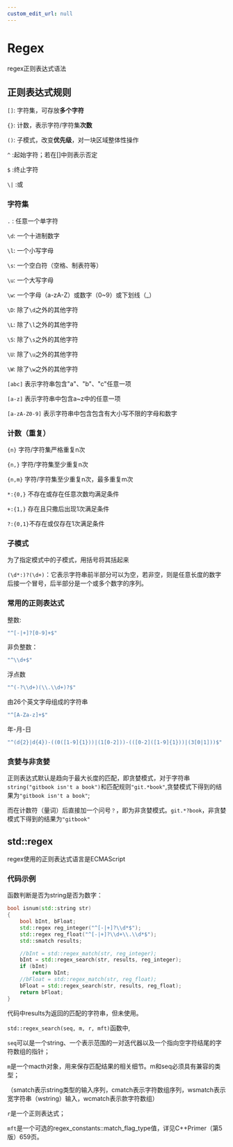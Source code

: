 ```yaml
---
custom_edit_url: null
---
```


# Regex

regex正则表达式语法

## 正则表达式规则

`[]`: 字符集，可存放**多个字符**

`{}`: 计数，表示字符/字符集**次数**

`()`: 子模式，改变**优先级**，对一块区域整体性操作

`^` :起始字符；若在[]中则表示否定

`$` :终止字符

`\|` :或

### 字符集

`.` : 任意一个单字符

`\d`: 一个十进制数字

`\l`: 一个小写字母

`\s`: 一个空白符（空格、制表符等）

`\u`: 一个大写字母

`\w`: 一个字母（a-zA-Z）或数字（0~9）或下划线（_）

`\D`: 除了`\d`之外的其他字符

`\L`: 除了`\l`之外的其他字符

`\S`: 除了`\s`之外的其他字符

`\U`: 除了`\u`之外的其他字符

`\W`: 除了`\w`之外的其他字符

`[abc]` 表示字符串包含"a"、"b"、"c"任意一项

`[a-z]` 表示字符串中包含a~z中的任意一项

`[a-zA-Z0-9]` 表示字符串中包含包含有大小写不限的字母和数字

### 计数（重复）

`{n}`  字符/字符集严格重复n次

`{n,}` 字符/字符集至少重复n次

`{n,m}` 字符/字符集至少重复n次，最多重复m次

`*:{0,}` 不存在或存在任意次数均满足条件

`+:{1,}` 存在且只撒后出现1次满足条件

`?:{0,1}`不存在或仅存在1次满足条件

### 子模式

  为了指定模式中的子模式，用括号将其括起来

`(\d*:)?(\d+)`：它表示字符串前半部分可以为空，若非空，则是任意长度的数字后接一个冒号，后半部分是一个或多个数字的序列。

### 常用的正则表达式

整数:

```cpp
"^[-|+]?[0-9]+$"
```

非负整数：

```cpp
"^\\d+$"
```

浮点数

```cpp
"^(-?\\d+)(\\.\\d+)?$"　
```

由26个英文字母组成的字符串

```cpp
"^[A-Za-z]+$"
```

年-月-日

```cpp
"^(d{2}|d{4})-((0([1-9]{1}))|(1[0-2]))-(([0-2]([1-9]{1}))|(3[0|1]))$"
```

### 贪婪与非贪婪

正则表达式默认是趋向于最大长度的匹配，即贪婪模式，对于字符串`string("gitbook isn't a book")`和匹配规则`"git.*book"`,贪婪模式下得到的结果为`"gitbook isn't a book"`;

而在计数符（量词）后直接加一个问号`？`，即为非贪婪模式。`git.*?book`，非贪婪模式下得到的结果为`"gitbook"`

## std::regex

regex使用的正则表达式语言是ECMAScript

### 代码示例

函数判断是否为string是否为数字：

```cpp
bool isnum(std::string str)
{
    bool bInt, bFloat;
    std::regex reg_integer("^[-|+]?\\d*$");
    std::regex reg_float("^[-|+]?\\d+\\.\\d*$");
    std::smatch results;

    //bInt = std::regex_match(str, reg_integer);
    bInt = std::regex_search(str, results, reg_integer);
    if (bInt)
        return bInt;
    //bFloat = std::regex_match(str, reg_float);
    bFloat = std::regex_search(str, results, reg_float);
    return bFloat;
}
```

代码中results为返回的匹配的字符串，但未使用。

`std::regex_search(seq, m, r, mft)`函数中,

`seq`可以是一个string、一个表示范围的一对迭代器以及一个指向空字符结尾的字符数组的指针；

`m`是一个macth对象，用来保存匹配结果的相关细节。m和seq必须具有兼容的类型；

（smatch表示string类型的输入序列，cmatch表示字符数组序列，wsmatch表示宽字符串（wstring）输入，wcmatch表示款字符数组）

`r`是一个正则表达式；

`mft`是一个可选的regex_constants::match_flag_type值，详见C++Primer（第5版）659页。
